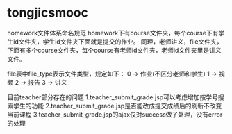 # tongjicsmooc
homework文件体系命名规范
homework下有course文件夹，每个course下有学生id文件夹，学生id文件夹下面就是提交的作业。
同理，老师讲义，file文件夹，下面有多个course文件夹，每个course有老师id文件夹，老师id文件夹里是讲义文件。

file表中file_type表示文件类型，规定如下：
	0 -> 作业(不区分老师和学生)
	1 -> 视频
	2 -> 报告
	3 -> 讲义
	
目前teacher部分存在的问题
	1.teacher_submit_grade.jsp可以考虑增加按学号搜索学生的功能
	2.teacher_submit_grade.jsp是否能改成提交成绩后的刷新不改变当前课程
	3.teacher_submit_grade.jsp的ajax仅对success做了处理，没有error的处理